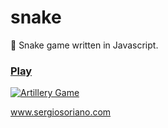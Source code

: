 # snake

:snake: Snake game written in Javascript.

### [Play](https://sergiss.github.io/snake/)

<a href="https://sergiss.github.io/snake/" rel="noreferrer" target="_blank"><img src="https://github.com/sergiss/snake/blob/master/snake.png?raw=true" alt="Artillery Game"></a>

www.sergiosoriano.com

